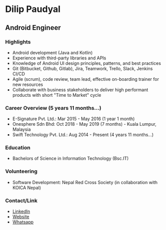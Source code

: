 # Dilip Paudyal

## Android Engineer

### Highlights

- Android development (Java and Kotlin)
- Experience with third-party libraries and APIs
- Knowledge of Android UI design principles, patterns, and best practices
- Git (Bitbucket, Github, Gitlab), Jira, Teamwork, Trello, Slack, Jenkins CI/CD
- Agile (scrum), code review, team lead, effective on-boarding trainer for new resources
- Collaborate with business stakeholders to deliver high performant products with short "Time to Market" cycle


### Career Overview (5 years 11 months...)

- E-Signature Pvt. Ltd.: Mar 2015 - May 2016 (1 year 1 month)
- Onesphere Sdn Bhd: Oct 2018 - May 2019 (7 months) -  Kuala Lumpur, Malaysia 
- Swift Technology Pvt. Ltd.: Aug 2014 - Present (4 years 11 months...)

### Education
- Bachelors of Science in Information Technology (Bsc.IT)

### Volunteering
- Software Development: Nepal Red Cross Society (in collaboration with KOICA Nepal)

### Contact/Link
- [LinkedIn](https://www.linkedin.com/in/dilip-paudyal/)
- [Website](https://github.com/dilippaudyal/Dilip/blob/main/README.md)
- [Whatsapp](https://github.com/dilippaudyal/Dilip/blob/main/README.md)
